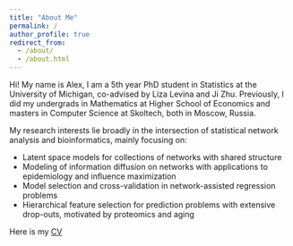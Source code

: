 ```yaml
---
title: "About Me"
permalink: /
author_profile: true
redirect_from:
  - /about/
  - /about.html
---
```



Hi! My name is Alex, I am a 5th year PhD student in Statistics at the University of Michigan, co-advised by Liza Levina and Ji Zhu. Previously, I did my undergrads in Mathematics at Higher School of Economics and masters in Computer Science at Skoltech, both in Moscow, Russia.

My research interests lie broadly in the intersection of statistical network analysis and bioinformatics, mainly focusing on:

- Latent space models for collections of networks with shared structure  
- Modeling of information diffusion on networks with applications to epidemiology and influence maximization  
- Model selection and cross-validation in network-assisted regression problems  
- Hierarchical feature selection for prediction problems with extensive drop-outs, motivated by proteomics and aging  


Here is my [CV](https://alexanderkagan.github.io/files/KaganCV.pdf)
